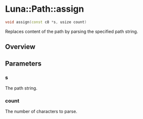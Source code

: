 # Luna::Path::assign

```c++
void assign(const c8 *s, usize count)
```

Replaces content of the path by parsing the specified path string. 

## Overview


## Parameters
### s
The path string. 

### count
The number of characters to parse. 

